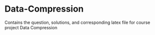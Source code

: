 Data-Compression
================

Contains the question, solutions, and corresponding latex file for course project Data Compression
